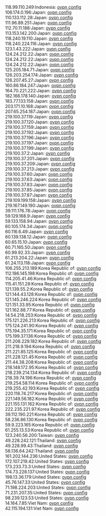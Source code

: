 118.99.110.249:Indonesia: [ovpn config](vpn/118_99_110_249.ovpn)  
106.174.0.196:Japan: [ovpn config](vpn/106_174_0_196.ovpn)  
110.133.112.28:Japan: [ovpn config](vpn/110_133_112_28.ovpn)  
111.96.89.251:Japan: [ovpn config](vpn/111_96_89_251.ovpn)  
112.70.11.188:Japan: [ovpn config](vpn/112_70_11_188.ovpn)  
113.153.142.200:Japan: [ovpn config](vpn/113_153_142_200.ovpn)  
118.240.19.110:Japan: [ovpn config](vpn/118_240_19_110.ovpn)  
118.240.224.116:Japan: [ovpn config](vpn/118_240_224_116.ovpn)  
123.1.43.222:Japan: [ovpn config](vpn/123_1_43_222.ovpn)  
124.24.212.22:Japan: [ovpn config](vpn/124_24_212_22.ovpn)  
124.24.212.22:Japan: [ovpn config](vpn/124_24_212_22.ovpn)  
124.24.212.22:Japan: [ovpn config](vpn/124_24_212_22.ovpn)  
125.205.184.71:Japan: [ovpn config](vpn/125_205_184_71.ovpn)  
126.203.254.174:Japan: [ovpn config](vpn/126_203_254_174.ovpn)  
126.207.45.27:Japan: [ovpn config](vpn/126_207_45_27.ovpn)  
160.86.184.247:Japan: [ovpn config](vpn/160_86_184_247.ovpn)  
164.70.221.222:Japan: [ovpn config](vpn/164_70_221_222.ovpn)  
182.166.178.140:Japan: [ovpn config](vpn/182_166_178_140.ovpn)  
183.77.133.158:Japan: [ovpn config](vpn/183_77_133_158.ovpn)  
203.171.10.168:Japan: [ovpn config](vpn/203_171_10_168.ovpn)  
207.65.254.187:Japan: [ovpn config](vpn/207_65_254_187.ovpn)  
219.100.37.119:Japan: [ovpn config](vpn/219_100_37_119.ovpn)  
219.100.37.120:Japan: [ovpn config](vpn/219_100_37_120.ovpn)  
219.100.37.159:Japan: [ovpn config](vpn/219_100_37_159.ovpn)  
219.100.37.192:Japan: [ovpn config](vpn/219_100_37_192.ovpn)  
219.100.37.196:Japan: [ovpn config](vpn/219_100_37_196.ovpn)  
219.100.37.197:Japan: [ovpn config](vpn/219_100_37_197.ovpn)  
219.100.37.199:Japan: [ovpn config](vpn/219_100_37_199.ovpn)  
219.100.37.2:Japan: [ovpn config](vpn/219_100_37_2.ovpn)  
219.100.37.201:Japan: [ovpn config](vpn/219_100_37_201.ovpn)  
219.100.37.209:Japan: [ovpn config](vpn/219_100_37_209.ovpn)  
219.100.37.213:Japan: [ovpn config](vpn/219_100_37_213.ovpn)  
219.100.37.60:Japan: [ovpn config](vpn/219_100_37_60.ovpn)  
219.100.37.63:Japan: [ovpn config](vpn/219_100_37_63.ovpn)  
219.100.37.83:Japan: [ovpn config](vpn/219_100_37_83.ovpn)  
219.100.37.85:Japan: [ovpn config](vpn/219_100_37_85.ovpn)  
219.100.37.87:Japan: [ovpn config](vpn/219_100_37_87.ovpn)  
219.109.199.158:Japan: [ovpn config](vpn/219_109_199_158.ovpn)  
219.167.149.190:Japan: [ovpn config](vpn/219_167_149_190.ovpn)  
39.111.176.78:Japan: [ovpn config](vpn/39_111_176_78.ovpn)  
59.129.168.9:Japan: [ovpn config](vpn/59_129_168_9.ovpn)  
59.133.158.94:Japan: [ovpn config](vpn/59_133_158_94.ovpn)  
60.105.174.34:Japan: [ovpn config](vpn/60_105_174_34.ovpn)  
60.116.6.49:Japan: [ovpn config](vpn/60_116_6_49.ovpn)  
60.139.138.12:Japan: [ovpn config](vpn/60_139_138_12.ovpn)  
60.65.15.10:Japan: [ovpn config](vpn/60_65_15_10.ovpn)  
60.71.165.50:Japan: [ovpn config](vpn/60_71_165_50.ovpn)  
60.99.92.33:Japan: [ovpn config](vpn/60_99_92_33.ovpn)  
61.213.204.22:Japan: [ovpn config](vpn/61_213_204_22.ovpn)  
61.24.113.118:Japan: [ovpn config](vpn/61_24_113_118.ovpn)  
106.255.213.189:Korea Republic of: [ovpn config](vpn/106_255_213_189.ovpn)  
112.186.145.198:Korea Republic of: [ovpn config](vpn/112_186_145_198.ovpn)  
114.205.41.46:Korea Republic of: [ovpn config](vpn/114_205_41_46.ovpn)  
115.41.151.28:Korea Republic of: [ovpn config](vpn/115_41_151_28.ovpn)  
121.139.55.2:Korea Republic of: [ovpn config](vpn/121_139_55_2.ovpn)  
121.144.43.128:Korea Republic of: [ovpn config](vpn/121_144_43_128.ovpn)  
121.145.246.224:Korea Republic of: [ovpn config](vpn/121_145_246_224.ovpn)  
121.151.33.95:Korea Republic of: [ovpn config](vpn/121_151_33_95.ovpn)  
121.162.88.77:Korea Republic of: [ovpn config](vpn/121_162_88_77.ovpn)  
14.54.218.253:Korea Republic of: [ovpn config](vpn/14_54_218_253.ovpn)  
175.121.226.213:Korea Republic of: [ovpn config](vpn/175_121_226_213.ovpn)  
175.124.241.90:Korea Republic of: [ovpn config](vpn/175_124_241_90.ovpn)  
175.194.35.171:Korea Republic of: [ovpn config](vpn/175_194_35_171.ovpn)  
175.199.37.136:Korea Republic of: [ovpn config](vpn/175_199_37_136.ovpn)  
211.208.229.182:Korea Republic of: [ovpn config](vpn/211_208_229_182.ovpn)  
211.218.9.194:Korea Republic of: [ovpn config](vpn/211_218_9_194.ovpn)  
211.221.85.125:Korea Republic of: [ovpn config](vpn/211_221_85_125.ovpn)  
211.228.121.45:Korea Republic of: [ovpn config](vpn/211_228_121_45.ovpn)  
211.44.38.208:Korea Republic of: [ovpn config](vpn/211_44_38_208.ovpn)  
218.148.172.95:Korea Republic of: [ovpn config](vpn/218_148_172_95.ovpn)  
218.239.214.134:Korea Republic of: [ovpn config](vpn/218_239_214_134.ovpn)  
218.39.74.196:Korea Republic of: [ovpn config](vpn/218_39_74_196.ovpn)  
219.254.58.114:Korea Republic of: [ovpn config](vpn/219_254_58_114.ovpn)  
219.255.42.193:Korea Republic of: [ovpn config](vpn/219_255_42_193.ovpn)  
220.118.74.217:Korea Republic of: [ovpn config](vpn/220_118_74_217.ovpn)  
221.149.56.182:Korea Republic of: [ovpn config](vpn/221_149_56_182.ovpn)  
221.155.131.162:Korea Republic of: [ovpn config](vpn/221_155_131_162.ovpn)  
222.235.221.97:Korea Republic of: [ovpn config](vpn/222_235_221_97.ovpn)  
39.112.190.221:Korea Republic of: [ovpn config](vpn/39_112_190_221.ovpn)  
58.236.86.130:Korea Republic of: [ovpn config](vpn/58_236_86_130.ovpn)  
59.9.223.165:Korea Republic of: [ovpn config](vpn/59_9_223_165.ovpn)  
61.255.13.53:Korea Republic of: [ovpn config](vpn/61_255_13_53.ovpn)  
123.240.56.200:Taiwan: [ovpn config](vpn/123_240_56_200.ovpn)  
49.228.242.121:Thailand: [ovpn config](vpn/49_228_242_121.ovpn)  
49.228.99.43:Thailand: [ovpn config](vpn/49_228_99_43.ovpn)  
58.136.64.242:Thailand: [ovpn config](vpn/58_136_64_242.ovpn)  
161.202.144.236:United States: [ovpn config](vpn/161_202_144_236.ovpn)  
172.107.219.42:United States: [ovpn config](vpn/172_107_219_42.ovpn)  
173.233.73.3:United States: [ovpn config](vpn/173_233_73_3.ovpn)  
174.73.228.137:United States: [ovpn config](vpn/174_73_228_137.ovpn)  
198.13.36.179:United States: [ovpn config](vpn/198_13_36_179.ovpn)  
45.76.147.33:United States: [ovpn config](vpn/45_76_147_33.ovpn)  
71.198.224.203:United States: [ovpn config](vpn/71_198_224_203.ovpn)  
71.231.207.35:United States: [ovpn config](vpn/71_231_207_35.ovpn)  
98.239.123.53:United States: [ovpn config](vpn/98_239_123_53.ovpn)  
14.164.7.85:Viet Nam: [ovpn config](vpn/14_164_7_85.ovpn)  
42.115.194.131:Viet Nam: [ovpn config](vpn/42_115_194_131.ovpn)  
